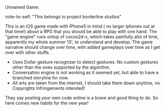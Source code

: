 Unnamed Game.

note-to-self: "This belongs to project borderline studios"

This is an iOS game made with iPhone5 in mind ( no larger iphones out at that time!) about a RPG that you should be able to play with one hand.
The "game engine" runs ontop of cocos2d-x, which takes painfully alot of time, apparently my whole summer 13', to understand and develop.
The game narrative should change over time, with added gameplays over time as I get over with other stuffs.

- Uses Dollar gesture recognizer to detect gestures. No custom gestures other than the ones supported by the algorithm.
- Conversation engine is not working as it seemed yet, but able to have a branched storyline for now.
- All arts are taken from the internet, I should take them down anytime, no Copyrights Infringements intended!

They say posting your own code online is a brave and good thing to do. So here comes new habits for the new year!
